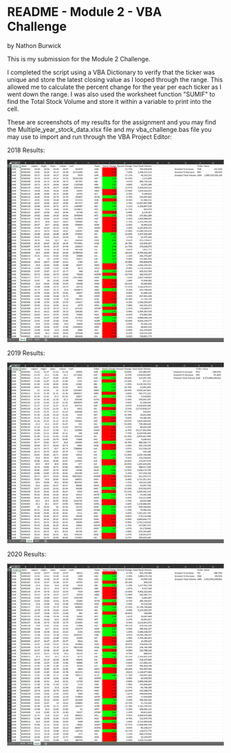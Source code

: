 # README - Module 2 - VBA Challenge
by Nathon Burwick

This is my submission for the Module 2 Challenge.

I completed the script using a VBA Dictionary to verify that the ticker was unique and store the latest closing value as I looped through the range. This allowed me to calculate the percent change for the year per each ticker as I went down the range. I was also used the worksheet function "SUMIF" to find the Total Stock Volume and store it within a variable to print into the cell.

These are screenshots of my results for the assignment and you may find the Multiple_year_stock_data.xlsx file and my vba_challenge.bas file you may use to import and run through the VBA Project Editor:

2018 Results:

![2018 Results](/VBA-challenge/Images/2018%20Results.png)

2019 Results:

![2019 Results](/VBA-challenge/Images/2019%20Results.png)

2020 Results:

![2020 Results](/VBA-challenge/Images/2020%20Results.png)